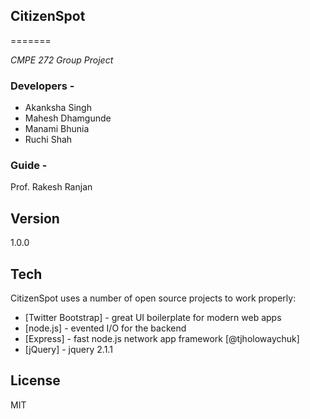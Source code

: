 ## CitizenSpot
=======

_CMPE 272 Group Project_

### Developers -

- Akanksha Singh
- Mahesh Dhamgunde
- Manami Bhunia
- Ruchi Shah

### Guide -

Prof. Rakesh Ranjan

Version
----

1.0.0

Tech
-----------

CitizenSpot uses a number of open source projects to work properly:

* [Twitter Bootstrap] - great UI boilerplate for modern web apps
* [node.js] - evented I/O for the backend
* [Express] - fast node.js network app framework [@tjholowaychuk]
* [jQuery] - jquery 2.1.1



License
----

MIT
